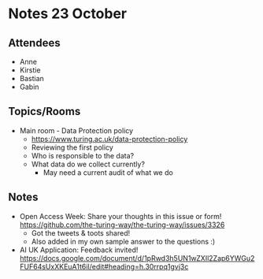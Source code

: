 # Notes 23 October

## Attendees

* Anne
* Kirstie
* Bastian
* Gabin

## Topics/Rooms

* Main room - Data Protection policy
    * https://www.turing.ac.uk/data-protection-policy
    * Reviewing the first policy
    * Who is responsible to the data?
    * What data do we collect currently?
        * May need a current audit of what we do

## Notes
* Open Access Week: Share your thoughts in this issue or form! https://github.com/the-turing-way/the-turing-way/issues/3326
    * Got the tweets & toots shared!
    * Also added in my own sample answer to the questions :)
* AI UK Application: Feedback invited! https://docs.google.com/document/d/1pRwd3h5UN1wZXIl2Zap6YWGu2FUF64sUxXKEuA1t6iI/edit#heading=h.30rrpq1gvj3c
